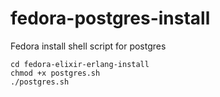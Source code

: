 # fedora-postgres-install
Fedora install shell script for postgres

```shell
cd fedora-elixir-erlang-install
chmod +x postgres.sh
./postgres.sh
```
